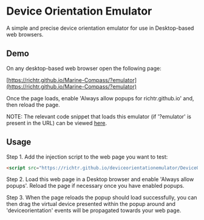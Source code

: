 # Device Orientation Emulator
A simple and precise device orientation emulator for use in Desktop-based web browsers.

## Demo
On any desktop-based web browser open the following page:

[https://richtr.github.io/Marine-Compass/?emulator](https://richtr.github.io/Marine-Compass/?emulator)

Once the page loads, enable 'Always allow popups for richtr.github.io' and, then reload the page.

NOTE: The relevant code snippet that loads this emulator (if '?emulator' is present in the URL) can be viewed [here](https://github.com/richtr/Marine-Compass/blob/master/index.html#L91-L98).

## Usage
Step 1. Add the injection script to the web page you want to test:

```html
<script src="https://richtr.github.io/deviceorientationemulator/DeviceOrientationEmulator.js"></script>
```

Step 2. Load this web page in a Desktop browser and enable 'Always allow popups'. Reload the page if necessary once you have enabled popups.

Step 3. When the page reloads the popup should load successfully, you can then drag the virtual device presented within the popup around and  'deviceorientation' events will be propagated towards your web page.
